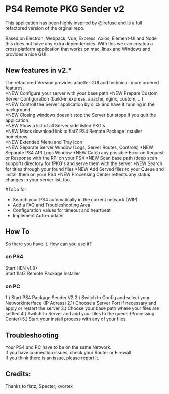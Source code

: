 # PS4 Remote PKG Sender v2  

This application has been highly inspired by @irefuse and is a full refactored version of the orginal repo.  

Based on Electron, Webpack, Vue, Express, Axios, Element-UI and Node this does not have any extra
dependencies. With this we can createa a cross platform application that works on mac, linux and Windows
and provides a nice GUI.  


## New features in v2.*
The refactored Version provides a better GUI and technicall more ordered features.  
*NEW Configure your server with your base path
*NEW Prepare Custom Server Configuration (build-in express, apache, nginx, custom, ...)  
*NEW Controll the Server application by click and have it running in the background  
*NEW Closing windows doesn't stop the Server but stops if you quit the application.   
*NEW Show a list of all Server side listed PKG's  
*NEW Miscs download link to flatZ PS4 Remote Package Installer homebrew  
*NEW Extended Menu and Tray Icon  
*NEW Separate Server Window (Logs, Server Routes, Controls)
*NEW Separate PS4 API Logs Window
*NEW Catch any possible Error on Request or Response with the RPI on your PS4
*NEW Scan base path (deep scan support) directory for fPKG's and serve them with the server
*NEW Search for titles through your found files
*NEW Add Served files to your Queue and install them on your PS4
*NEW Processing Center reflects any status changes in your server list, too.

#ToDo for
* Search your PS4 automatically in the current network (WIP)  
* Add a FAQ and Troubleshooting Area
* Configuration values for timeout and heartbeat
* Implement Auto-updater

## How To
So there you have it. How can you use it?  

### on PS4
Start HEN v1.8+  
Start flatZ Remote Package Installer  

### on PC
1.) Start PS4 Package Sender V2
2.) Switch to Config and select your Networkinterface (IP Adress)
2.1) Choose a Server Port if necessary and apply or restart the server
3.) Choose your base path where your files are settled
4.) Switch to Server and add your files to the queue (Processing Center)
5.) Start your install process with any of your files.

## Troubleshooting
Your PS4 and PC have to be on the same Network.  
If you have connection issues, check your Router or Firewall.  
If you think there is an issue, please report it.  

## Credits:
Thanks to flatz, Specter, xvortex
